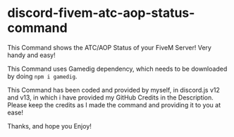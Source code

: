 # discord-fivem-atc-aop-status-command
This Command shows the ATC/AOP Status of your FiveM Server! Very handy and easy! 

This Command uses Gamedig dependency, which needs to be downloaded by doing `npm i gamedig`.

This Command has been coded and provided by myself, in discord.js v12 and v13, in which i have provided my GitHub Credits in the Description. Please keep the credits as I made the command and providing it to you at ease!

Thanks, and hope you Enjoy!
